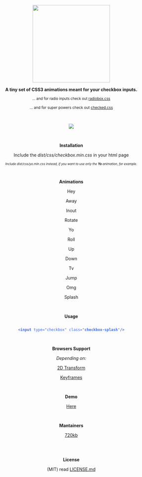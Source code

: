 <p align="center">
<img src="http://i.imgur.com/itrD5Oz.png" width="250"/>
</p>

<p align="center" style="text-align:center">
<b>A tiny set of CSS3 animations meant for your checkbox inputs.</b>
</p>

<p align="center">
<sub>	... and for radio inputs check out <a href="https://github.com/720kb/radiobox.css">radiobox.css</a></sub>
</p>

<p align="center">
	<sub style="font-size:12px;">
	... and for super powers check out <a style="font-size:12px;" href="https://github.com/720kb/checked.css">checked.css</a>
	</sub>
</p>

</br>

<p align="center" style="text-align:center">
<a href="https://gitter.im/720kb/checkbox.css?utm_source=badge&utm_medium=badge&utm_campaign=pr-badge&utm_content=badge" target="_blank">
<img src="https://badges.gitter.im/Join%20Chat.svg"/>
</a>
</p>

<br/>
<p align="center" style="text-align:center">
<b>Installation</b>
</p>
<p align="center" style="text-align:center">
Include the <i>dist/css/checkbox.min.css</i> in your html page
</p>
<p align="center" style="font-size:12px;">
<sub><i>Include dist/css/yo.min.css instead, if you want to use only the <b>Yo</b> animation, for example.</i></sub>
</p>
<br/>
<p align="center" style="text-align:center">
<b>Animations</b>
</p>

<p align="center" style="text-align:center">
Hey
</p>

<p align="center" style="text-align:center">
Away
</p>

<p align="center" style="text-align:center">
Inout
</p>

<p align="center" style="text-align:center">
Rotate
</p>

<p align="center" style="text-align:center">
Yo
</p>

<p align="center" style="text-align:center">
Roll
</p>

<p align="center" style="text-align:center">
Up
</p>

<p align="center" style="text-align:center">
Down
</p>

<p align="center" style="text-align:center">
Tv
</p>

<p align="center" style="text-align:center">
Jump
</p>

<p align="center" style="text-align:center">
Omg
</p>

<p align="center" style="text-align:center">
Splash
</p>

<br/>

<p align="center" style="text-align:center">
<b>Usage</b>
</p>

<p align="center" style="text-align:center">

<code style="color:royalblue">
<b>&#x3C;input</b> type="checkbox" class="<b>checkbox-splash</b>"<b>/&#x3E;</b>
</code>

</p>

<br/>

<p align="center" style="text-align:center">
<b>Browsers Support</b>
</p>

<p align="center" style="text-align:center">
<i>Depending on:</i>
</p>

<p align="center" style="text-align:center">
    <a href="http://caniuse.com/#feat=transforms2d" target="_blank">2D Transform</a>
 </p>
 
 <p align="center" style="text-align:center">   
    <a href="http://caniuse.com/#feat=css-animation" target="_blank">Keyframes</a>
</p>

<br/>
<p align="center" style="text-align:center">
<b>Demo</b>
</p>
<p align="center" style="text-align:center">
<a href="https://720kb.github.io/checkbox.css">Here</a>
</p>
<br/>

<p align="center" style="text-align:center">
<b>Mantainers</b>
</p>
<p align="center" style="text-align:center">
<a href="http://720kb.net">720kb</a>
</p>
<br/>
<p align="center" style="text-align:center">
<br/>
<b>License</b>
</p>

<p align="center" style="text-align:center">
(MIT) read <a href="https://github.com/720kb/checkbox.css/blob/gh-pages/LICENSE.md">LICENSE.md</a>
</p>

